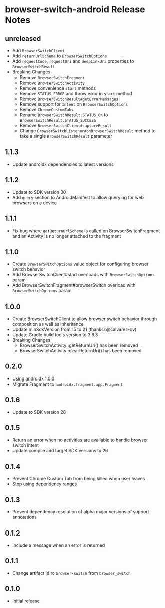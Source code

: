 # browser-switch-android Release Notes

## unreleased

* Add `BrowserSwitchClient`
* Add `returnUrlScheme` to `BrowserSwitchOptions`
* Add `requestCode`, `requestUri` and `deepLinkUri` properties to `BrowserSwitchResult`
* Breaking Changes
  * Remove `BrowserSwitchFragment`
  * Remove `BrowserSwitchActivity`
  * Remove convenience `start` methods
  * Remove `STATUS_ERROR` and throw error in `start` method
  * Remove `BrowserSwitchResult#getErrorMessages`
  * Remove support for `Intent` on `BrowserSwitchOptions`
  * Remove `ChromeCustomTabs`
  * Rename `BrowserSwitchResult.STATUS_OK` to `BrowserSwitchResult.STATUS_SUCCESS` 
  * Remove `BrowserSwitchClient#captureResult`
  * Change `BrowserSwitchListener#onBrowserSwitchResult` method to take a single `BrowserSwitchResult` parameter

## 1.1.3

* Update androidx dependencies to latest versions

## 1.1.2

* Update to SDK version 30
* Add `query` section to AndroidManifest to allow querying for web browsers on a device

## 1.1.1

* Fix bug where `getReturnUrlScheme` is called on BrowserSwitchFragment and an Activity is no longer attached to the fragment

## 1.1.0

* Create `BrowserSwitchOptions` value object for configuring browser switch behavior
* Add BrowserSwitchClient#start overloads with `BrowserSwitchOptions` param
* Add BrowserSwitchFragment#browserSwitch overload with `BrowserSwitchOptions` param

## 1.0.0

* Create BrowserSwitchClient to allow browser switch behavior through composition as well as inheritance.
* Update minSdkVersion from 15 to 21 (thanks! @calvarez-ov)
* Update Gradle build tools version to 3.6.3
* Breaking Changes
  * BrowserSwitchActivity::getReturnUri() has been removed
  * BrowserSwitchActivity::clearReturnUri() has been removed

## 0.2.0

* Using androidx 1.0.0
* Migrate Fragment to `androidx.fragment.app.Fragment`

## 0.1.6

* Update to SDK version 28

## 0.1.5

* Return an error when no activities are available to handle browser switch intent
* Update compile and target SDK versions to 26

## 0.1.4

* Prevent Chrome Custom Tab from being killed when user leaves
* Stop using dependency ranges

## 0.1.3

* Prevent dependency resolution of alpha major versions of support-annotations

## 0.1.2

* Include a message when an error is returned

## 0.1.1

* Change artifact id to `browser-switch` from `browser_switch`

## 0.1.0

* Initial release
